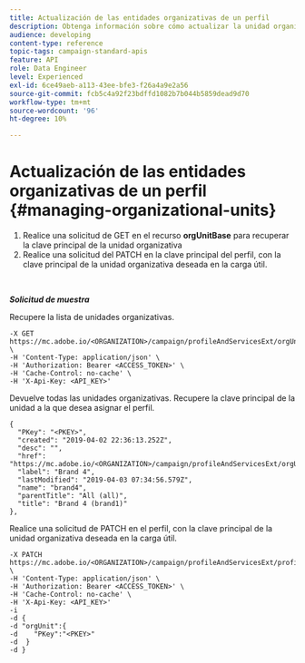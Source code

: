```yaml
---
title: Actualización de las entidades organizativas de un perfil
description: Obtenga información sobre cómo actualizar la unidad organizativa de un perfil con API.
audience: developing
content-type: reference
topic-tags: campaign-standard-apis
feature: API
role: Data Engineer
level: Experienced
exl-id: 6ce49aeb-a113-43ee-bfe3-f26a4a9e2a56
source-git-commit: fcb5c4a92f23bdffd1082b7b044b5859dead9d70
workflow-type: tm+mt
source-wordcount: '96'
ht-degree: 10%

---
```


# Actualización de las entidades organizativas de un perfil {#managing-organizational-units}

1. Realice una solicitud de GET en el recurso **orgUnitBase** para recuperar la clave principal de la unidad organizativa
1. Realice una solicitud del PATCH en la clave principal del perfil, con la clave principal de la unidad organizativa deseada en la carga útil.

<br/>

***Solicitud de muestra***

Recupere la lista de unidades organizativas.

```
-X GET https://mc.adobe.io/<ORGANIZATION>/campaign/profileAndServicesExt/orgUnitBase/ \
-H 'Content-Type: application/json' \
-H 'Authorization: Bearer <ACCESS_TOKEN>' \
-H 'Cache-Control: no-cache' \
-H 'X-Api-Key: <API_KEY>'
```

Devuelve todas las unidades organizativas. Recupere la clave principal de la unidad a la que desea asignar el perfil.

```
{
  "PKey": "<PKEY>",
  "created": "2019-04-02 22:36:13.252Z",
  "desc": "",
  "href": "https://mc.adobe.io/<ORGANIZATION>/campaign/profileAndServicesExt/orgUnitBase/<PKEY>",
  "label": "Brand 4",
  "lastModified": "2019-04-03 07:34:56.579Z",
  "name": "brand4",
  "parentTitle": "All (all)",
  "title": "Brand 4 (brand1)"
},
```

Realice una solicitud de PATCH en el perfil, con la clave principal de la unidad organizativa deseada en la carga útil.

```
-X PATCH https://mc.adobe.io/<ORGANIZATION>/campaign/profileAndServicesExt/profile/<PKEY> \
-H 'Content-Type: application/json' \
-H 'Authorization: Bearer <ACCESS_TOKEN>' \
-H 'Cache-Control: no-cache' \
-H 'X-Api-Key: <API_KEY>'
-i
-d {
-d "orgUnit":{
-d    "PKey":"<PKEY>"
-d  }
-d }
```

<!-- + réponse -->
